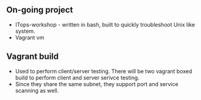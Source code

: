## On-going project
- ITops-workshop - written in bash, built to quickly troubleshoot Unix like system.
- Vagrant vm
## Vagrant build
- Used to perform client/server testing. There will be two vagrant boxed build to perform client and server serivce testing.
- Since they share the same subnet, they support port and service scanning as well.
